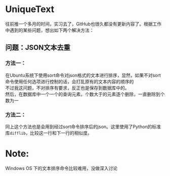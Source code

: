 # UniqueText
往前推一个多月的时间，实习去了，GitHub也很久都没有更新内容了。根据工作中遇到的某些问题，想出如下两个解决方法：<br>
## 问题：JSON文本去重<br>
### 方法一：<br>
在Ubuntu系统下使用sort命令对json格式的文本进行排序，显然，如果不对sort命令使用任何选项进行控制的话，会打乱原有的文本内容的顺序的<br>
不过我这问题，不对排序有要求，反正也是保存到数据库中的。<br>
然后，在数据库中一个一个的查询元素，个数大于的元素逐个删除，一直删除到个数为一
### 方法二：<br>
同上这个方法也是会用到经过sort命令排序后的json。这里使用了Python的标准库`difflib`，比较这一行和下一行的相似度。
# Note:<br>
Windows OS 下的文本排序命令比较难用，没做深入讨论

